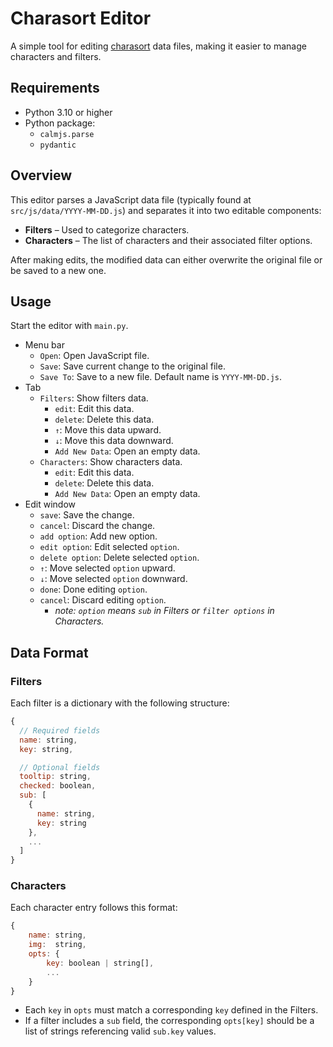 # Charasort Editor

A simple tool for editing [charasort](https://github.com/execfera/charasort) data files, making it easier to manage characters and filters.

## Requirements

- Python 3.10 or higher  
- Python package:
  - `calmjs.parse`
  - `pydantic`

## Overview

This editor parses a JavaScript data file (typically found at `src/js/data/YYYY-MM-DD.js`) and separates it into two editable components:

- **Filters** – Used to categorize characters.
- **Characters** – The list of characters and their associated filter options.

After making edits, the modified data can either overwrite the original file or be saved to a new one.

## Usage

Start the editor with `main.py`.

- Menu bar
  - `Open`: Open JavaScript file.
  - `Save`: Save current change to the original file.
  - `Save To`: Save to a new file. Default name is `YYYY-MM-DD.js`.
- Tab
  - `Filters`: Show filters data.
    - `edit`: Edit this data.
    - `delete`: Delete this data.
    - `↑`: Move this data upward.
    - `↓`: Move this data downward.
    - `Add New Data`: Open an empty data.
  - `Characters`: Show characters data.
    - `edit`: Edit this data.
    - `delete`: Delete this data.
    - `Add New Data`: Open an empty data.
- Edit window
    - `save`: Save the change.
    - `cancel`: Discard the change.
    - `add option`: Add new option.
    - `edit option`: Edit selected `option`.
    - `delete option`: Delete selected `option`.
    - `↑`: Move selected `option` upward.
    - `↓`: Move selected `option` downward.
    - `done`: Done editing `option`.
    - `cancel`: Discard editing `option`.
      - *note: `option` means `sub` in Filters or `filter options` in Characters.*

## Data Format

### Filters

Each filter is a dictionary with the following structure:

```javascript
{
  // Required fields
  name: string,
  key: string,

  // Optional fields
  tooltip: string,
  checked: boolean,
  sub: [
    {
      name: string,
      key: string
    },
    ...
  ]
}
```

### Characters

Each character entry follows this format:

``` javascript
{
    name: string,
    img:  string,
    opts: {
        key: boolean | string[],
        ...
    }
}
```

- Each `key` in `opts` must match a corresponding `key` defined in the Filters.
- If a filter includes a `sub` field, the corresponding `opts[key]` should be a list of strings referencing valid `sub.key` values.
